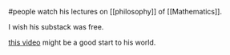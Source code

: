 #people 
watch his lectures on [[philosophy]] of [[Mathematics]].

I wish his substack was free.

[this video](https://www.youtube.com/watch?v=7Mhioir_-Ic) might be a good start to his world.